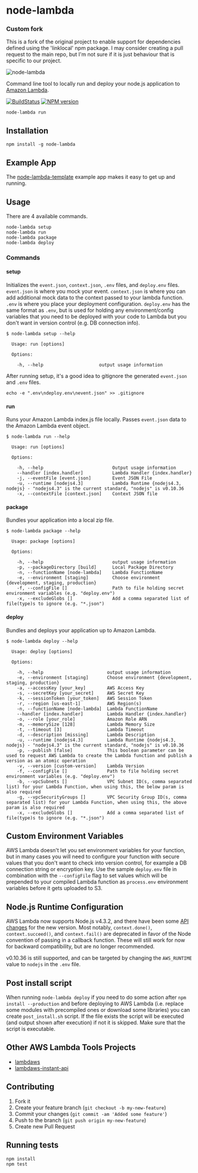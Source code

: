# node-lambda

### Custom fork

This is a fork of the original project to enable support for dependencies defined using the 'linklocal' npm package.
I may consider creating a pull request to the main repo, but I'm not sure if it is just behaviour that is specific to our project.

![node-lambda](../master/node-lambda.png?raw=true)

Command line tool to locally run and deploy your node.js application to [Amazon Lambda](http://aws.amazon.com/lambda/).

[![BuildStatus](https://travis-ci.org/motdotla/node-lambda.png?branch=master)](https://travis-ci.org/motdotla/node-lambda)
[![NPM version](https://badge.fury.io/js/node-lambda.png)](http://badge.fury.io/js/node-lambda)

```
node-lambda run
```

## Installation

```
npm install -g node-lambda
```

## Example App

The [node-lambda-template](https://github.com/RebelMail/node-lambda-template) example app makes it easy to get up and running.

## Usage

There are 4 available commands.

```
node-lambda setup
node-lambda run
node-lambda package
node-lambda deploy
```

### Commands

#### setup

Initializes the `event.json`, `context.json`, `.env` files, and `deploy.env` files. `event.json` is where you mock your event. `context.json` is where you can add additional mock data to the context passed to your lambda function. `.env` is where you place your deployment configuration. `deploy.env` has the same format as `.env`, but is used for holding any environment/config variables that you need to be deployed with your code to Lambda but you don't want in version control (e.g. DB connection info).

```
$ node-lambda setup --help

  Usage: run [options]

  Options:

    -h, --help                     output usage information
```

After running setup, it's a good idea to gitignore the generated `event.json` and `.env` files.

```
echo -e ".env\ndeploy.env\nevent.json" >> .gitignore
```

#### run

Runs your Amazon Lambda index.js file locally. Passes `event.json` data to the Amazon Lambda event object.

```
$ node-lambda run --help

  Usage: run [options]

  Options:

    -h, --help                          Output usage information
    --handler [index.handler]           Lambda Handler {index.handler}
    -j, --eventFile [event.json]        Event JSON File
    -u, --runtime [nodejs4.3]           Lambda Runtime {nodejs4.3, nodejs} - "nodejs4.3" is the current standard, "nodejs" is v0.10.36 
    -x, --contextFile [context.json]    Context JSON file
```

#### package

Bundles your application into a local zip file.

```
$ node-lambda package --help

  Usage: package [options]

  Options:

    -h, --help                          output usage information
    -p, --packageDirectory [build]      Local Package Directory
    -n, --functionName [node-lambda]    Lambda FunctionName
    -e, --environment [staging]         Choose environment {development, staging, production}
    -f, --configFile []                 Path to file holding secret environment variables (e.g. "deploy.env")
    -x, --excludeGlobs []               Add a comma separated list of file(type)s to ignore (e.g. "*.json")
```

#### deploy

Bundles and deploys your application up to Amazon Lambda.

```
$ node-lambda deploy --help

  Usage: deploy [options]

  Options:

    -h, --help                        output usage information
    -e, --environment [staging]       Choose environment {development, staging, production}
    -a, --accessKey [your_key]        AWS Access Key
    -s, --secretKey [your_secret]     AWS Secret Key
    -k, --sessionToken [your_token]   AWS Session Token
    -r, --region [us-east-1]          AWS Region(s)
    -n, --functionName [node-lambda]  Lambda FunctionName
    --handler [index.handler]         Lambda Handler {index.handler}
    -o, --role [your_role]            Amazon Role ARN
    -m, --memorySize [128]            Lambda Memory Size
    -t, --timeout [3]                 Lambda Timeout
    -d, --description [missing]       Lambda Description
    -u, --runtime [nodejs4.3]         Lambda Runtime {nodejs4.3, nodejs} - "nodejs4.3" is the current standard, "nodejs" is v0.10.36 
    -p, --publish [false]             This boolean parameter can be used to request AWS Lambda to create the Lambda function and publish a version as an atomic operation
    -v, --version [custom-version]    Lambda Version
    -f, --configFile []               Path to file holding secret environment variables (e.g. "deploy.env")
    -b, --vpcSubnets []               VPC Subnet ID(s, comma separated list) for your Lambda Function, when using this, the below param is also required
    -g, --vpcSecurityGroups []        VPC Security Group ID(s, comma separated list) for your Lambda Function, when using this, the above param is also required
    -x, --excludeGlobs []             Add a comma separated list of file(type)s to ignore (e.g. "*.json")
```

## Custom Environment Variables

AWS Lambda doesn't let you set environment variables for your function, but in many cases you will need to configure your function with secure values that you don't want to check into version control, for example a DB connection string or encryption key. Use the sample `deploy.env` file in combination with the `--configFile` flag to set values which will be prepended to your compiled Lambda function as `process.env` environment variables before it gets uploaded to S3. 

## Node.js Runtime Configuration

AWS Lambda now supports Node.js v4.3.2, and there have been some [API changes](http://docs.aws.amazon.com/lambda/latest/dg/nodejs-prog-model-using-old-runtime.html) for the new version.  Most notably, 
`context.done()`, `context.succeed()`, and `context.fail()` are deprecated in favor of the Node convention of passing in
a callback function.  These will still work for now for backward compatibility, but are no longer recommended.

v0.10.36 is still supported, and can be targeted by changing the `AWS_RUNTIME` value to `nodejs` in the `.env` file.

## Post install script
When running `node-lambda deploy` if you need to do some action after `npm install --production` and before deploying to AWS Lambda (i.e. replace some modules with precompiled ones or download some libraries) you can create `post_install.sh` script. If the file exists the script will be executed (and output shown after execution) if not it is skipped. Make sure that the script is executable.

## Other AWS Lambda Tools Projects

+ [lambdaws](https://github.com/mentum/lambdaws)
+ [lambdaws-instant-api](https://github.com/mentum/lambdaws-instant-api)

## Contributing

1. Fork it
2. Create your feature branch (`git checkout -b my-new-feature`)
3. Commit your changes (`git commit -am 'Added some feature'`)
4. Push to the branch (`git push origin my-new-feature`)
5. Create new Pull Request

## Running tests

```
npm install
npm test
```
